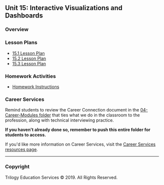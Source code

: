## Unit 15: Interactive Visualizations and Dashboards

### Overview

### Lesson Plans

* [15.1 Lesson Plan](1/LessonPlan.md)
* [15.2 Lesson Plan](2/LessonPlan.md)
* [15.3 Lesson Plan](3/LessonPlan.md)

### Homework Activities

* [Homework Instructions](../../02-Homework/15-Interactive-Visualizations-and-Dashboards/Instructions/README.md)

### Career Services

Remind students to review the Career Connection document in the [04-Career-Modules folder](../../04-Career-Modules/) that ties what we do in the classroom to the profession, along with technical interviewing practice.

**If you haven't already done so, remember to push this entire folder for students to access.**

If you'd like more information on Career Services, visit the [Career Services resources page](http://bit.ly/DataVizCS).

- - -

### Copyright

Trilogy Education Services © 2019. All Rights Reserved.
